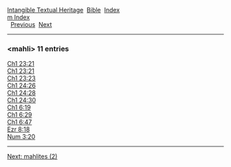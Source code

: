 [Intangible Textual Heritage](../../index)  [Bible](../index) 
[Index](index)   
[m Index](_m_)  
  [Previous](c07046)  [Next](c07048) 

------------------------------------------------------------------------

### &lt;mahli&gt; 11 entries

[Ch1 23:21](../kjv/ch1023.htm#021)  
[Ch1 23:21](../kjv/ch1023.htm#021)  
[Ch1 23:23](../kjv/ch1023.htm#023)  
[Ch1 24:26](../kjv/ch1024.htm#026)  
[Ch1 24:28](../kjv/ch1024.htm#028)  
[Ch1 24:30](../kjv/ch1024.htm#030)  
[Ch1 6:19](../kjv/ch1006.htm#019)  
[Ch1 6:29](../kjv/ch1006.htm#029)  
[Ch1 6:47](../kjv/ch1006.htm#047)  
[Ezr 8:18](../kjv/ezr008.htm#018)  
[Num 3:20](../kjv/num003.htm#020)  

------------------------------------------------------------------------

[Next: mahlites (2)](c07048)
